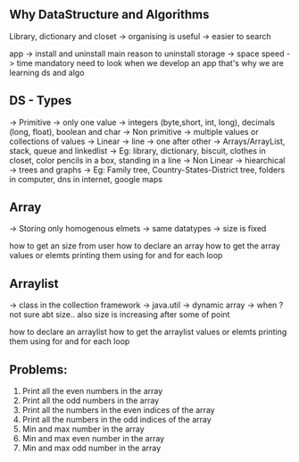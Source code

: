 
## Why DataStructure and Algorithms
Library, dictionary and closet -> organising is useful -> easier to search

app -> install and uninstall
main reason to uninstall
	storage -> space 
	speed -> time 
mandatory need to look when we develop an app
that's why we are learning ds and algo


## DS - Types
-> Primitive -> only one value -> integers (byte,short, int, long), decimals (long, float), boolean and char
-> Non primitive   -> multiple values or collections of values
 -> Linear  -> line -> one after other -> Arrays/ArrayList, stack, queue and linkedlist
	-> Eg: library, dictionary, biscuit, clothes in closet, color pencils in a box, standing in a line
 -> Non Linear -> hiearchical -> trees and graphs
	 -> Eg: Family tree, Country-States-District tree, folders in computer, dns in internet, google maps

## Array
-> Storing only homogenous elmets -> same datatypes
-> size is fixed

how to get an size from user 
how to declare an array
how to get the array values or elemts
printing them using for and for each loop

## Arraylist
-> class in the collection framework
-> java.util
-> dynamic array
-> when ? not sure abt size.. also size is increasing after some of point

how to declare an arraylist
how to get the arraylist values or elemts
printing them using for and for each loop

## Problems:

1. Print all the even numbers in the array
2. Print all the odd numbers in the array
3. Print all the numbers in the even indices of the array
4. Print all the numbers in the  odd indices of the array
5. Min and max number in the array
6. Min and max even number in the array
7. Min and max odd number in the array
